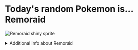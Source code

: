 # Today's random Pokemon is... Remoraid

![Remoraid shiny sprite](https://raw.githubusercontent.com/PokeAPI/sprites/master/sprites/pokemon/shiny/223.png)

<details>
<summary>Additional info about Remoraid</summary>

| srpite type | image |
|------|------|
| back_default | ![Remoraid back_default sprite](https://raw.githubusercontent.com/PokeAPI/sprites/master/sprites/pokemon/back/223.png) |
| back_shiny | ![Remoraid back_shiny sprite](https://raw.githubusercontent.com/PokeAPI/sprites/master/sprites/pokemon/back/shiny/223.png) |
| front_default | ![Remoraid front_default sprite](https://raw.githubusercontent.com/PokeAPI/sprites/master/sprites/pokemon/223.png) | </details>
